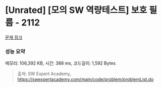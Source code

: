 # [Unrated] [모의 SW 역량테스트] 보호 필름 - 2112 

[문제 링크](https://swexpertacademy.com/main/code/problem/problemDetail.do?contestProbId=AV5V1SYKAaUDFAWu) 

### 성능 요약

메모리: 106,392 KB, 시간: 388 ms, 코드길이: 1,592 Bytes



> 출처: SW Expert Academy, https://swexpertacademy.com/main/code/problem/problemList.do